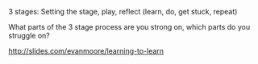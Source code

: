 3 stages: Setting the stage, play, reflect (learn, do, get stuck, repeat)

What parts of the 3 stage process are you strong on, which parts do you struggle on?

http://slides.com/evanmoore/learning-to-learn
